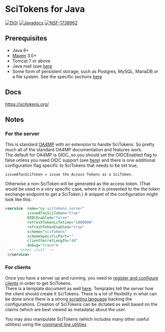 # SciTokens for Java

[![DOI](https://zenodo.org/badge/DOI/10.5281/zenodo.1479837.svg)](https://doi.org/10.5281/zenodo.1479837)
[![Javadocs](https://www.javadoc.io/badge/org.scitokens/scitokens-client.svg)](https://www.javadoc.io/doc/org.scitokens/scitokens-client)
[![NSF-1738962](https://img.shields.io/badge/NSF-1738962-blue.svg)](https://nsf.gov/awardsearch/showAward?AWD_ID=1738962)

## Prerequisites

* Java 8+
* [Maven](https://maven.apache.org/) 3.0+
* Tomcat 7 or above
* Java mail (see [here](http://grid.ncsa.illinois.edu/myproxy/oauth/server/configuration/server-email.xhtml)
* Some form of persistent storage, such as Postgres, MySQL, MariaDB or a file system. 
  See the specific sections [here](http://grid.ncsa.illinois.edu/myproxy/oauth/server/configuration/config-index.xhtml)

## Docs

https://scitokens.org/

## Notes

### For the server
This is standard [OA4MP](http://grid.ncsa.illinois.edu/myproxy/oauth/server/index.xhtml) with an extension to handle SciTokens.
So pretty much all of the standard OA4MP documentation and features work.  
The default for OA4MP is OIDC, so you should set the OIDCEnabled flag to false unless you need OIDC support 
(see [here](http://grid.ncsa.illinois.edu/myproxy/oauth/server/dtd/server-dtd-service-tag.xhtml)) 
and there is one additional configuration flag specific to SciTokens that needs to be set true,
```aidl
issueATasSciToken = issue the Access Tokens as a SciToken. 
```  
Otherwise a non-SciToken will be generated as the access token. (That would be used in a very specific case, where
it is presented to the the token exchange endpoint to get a SciToken.) A snippet of the configuration might look like this:
```XML
<service  name="my.scitokens.server"
          issueATasSciToken="true"
          OIDCEnabled="false"
          refreshTokenLifetime="1000000"
          refreshTokenEnabled="true"
          scheme="sciTokens"
          schemeSpecificPart=""
          clientSecretLength="40"
          debug="trace">
  <!-- other stuff -->
 </service>
 ```
### For clients

Once you have a server up and running, you need to [register and configure clients](http://grid.ncsa.illinois.edu/myproxy/oauth/client/configuration/index.xhtml) 
in order to get SciTokens.  
There is a template document as well [here](https://docs.google.com/document/d/1R9d5RI_4RgDlsiOmTK7_XVhjRaoNIXW_DijGKQ-YtZk/edit#).
Templates tell the server how the client should create it SciTokens. There is a lot of flexibility in what
can be done since there is a strong [scripting language](https://docs.google.com/document/d/1BtlCbvGCcjblgtCNnaC09QLktXksxVD-P9dTvz1HAMQ/edit?usp=sharing) backing the configurations. Creation of SciTokens can be 
dictated as well based on the claims (which are best viewed as metadata) about the user.  

You may also manipulate SciTokens (which includes many other useful utilities) using the [command line 
utilities](https://docs.google.com/document/d/10ShyuYuouaRyE-hDMAhBYZCmSzlJtUkuY4bkqtDHmZw/edit?usp=sharing)
